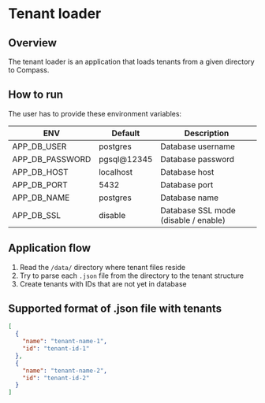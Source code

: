 # Tenant loader

## Overview

The tenant loader is an application that loads tenants from a given directory to Compass.

## How to run 
The user has to provide these environment variables:

| ENV                                      | Default                         | Description                                                   |
| ---------------------------------------- | ------------------------------- | ------------------------------------------------------------- |
| APP_DB_USER                              | postgres                        | Database username                                             |
| APP_DB_PASSWORD                          | pgsql@12345                     | Database password                                             |
| APP_DB_HOST                              | localhost                       | Database host                                                 |
| APP_DB_PORT                              | 5432                            | Database port                                                 |
| APP_DB_NAME                              | postgres                        | Database name                                                 |
| APP_DB_SSL                               | disable                         | Database SSL mode (disable / enable)                          |

## Application flow

1. Read the `/data/` directory where tenant files reside
2. Try to parse each `.json` file from the directory to the tenant structure
3. Create tenants with IDs that are not yet in database

## Supported format of .json file with tenants
```json
[
  {
    "name": "tenant-name-1",
    "id": "tenant-id-1"
  },
  {
    "name": "tenant-name-2",
    "id": "tenant-id-2"
  }
]
```
